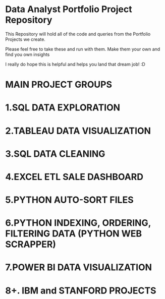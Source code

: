 # Data Analyst Portfolio Project Repository

This Repository will hold all of the code and queries from the Portfolio Projects we create.

Please feel free to take these and run with them. Make them your own and find you own insights

I really do hope this is helpful and helps you land that dream job! :D

# MAIN PROJECT GROUPS
# 1.SQL DATA EXPLORATION
# 2.TABLEAU DATA VISUALIZATION 
# 3.SQL DATA CLEANING
# 4.EXCEL ETL SALE DASHBOARD
# 5.PYTHON AUTO-SORT FILES
# 6.PYTHON INDEXING, ORDERING, FILTERING DATA (PYTHON WEB SCRAPPER)
# 7.POWER BI DATA VISUALIZATION
# 8+. IBM and STANFORD PROJECTS
